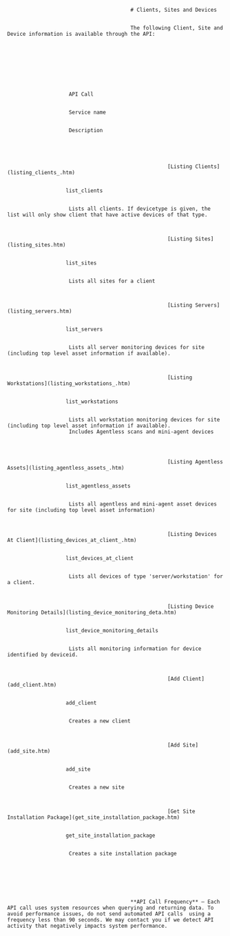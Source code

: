                                             # Clients, Sites and Devices


                                            The following Client, Site and Device information is available through the API:


                                            
                                                
                                                
                                                
                                                
                                                    
                                                        
                        API Call
                    
                                                        
                        Service name
                    
                                                        
                        Description
                    
                                                    
                                                
                                                
                                                    
                                                        [Listing Clients](listing_clients_.htm)
                                                        
                                                        
                       list_clients
                    
                                                        
                        Lists all clients. If devicetype is given, the list will only show client that have active devices of that type.
                    
                                                    
                                                    
                                                        [Listing Sites](listing_sites.htm)
                                                        
                                                        
                       list_sites
                    
                                                        
                        Lists all sites for a client
                    
                                                    
                                                    
                                                        [Listing Servers](listing_servers.htm)
                                                        
                                                        
                       list_servers
                    
                                                        
                        Lists all server monitoring devices for site (including top level asset information if available).
                    
                                                    
                                                    
                                                        [Listing Workstations](listing_workstations_.htm)
                                                        
                                                        
                       list_workstations
                    
                                                        
                        Lists all workstation monitoring devices for site (including top level asset information if available). 
                        Includes Agentless scans and mini-agent devices


                                                    
                                                    
                                                        [Listing Agentless Assets](listing_agentless_assets_.htm)
                                                        
                                                        
                       list_agentless_assets
                    
                                                        
                        Lists all agentless and mini-agent asset devices for site (including top level asset information)
                    
                                                    
                                                    
                                                        [Listing Devices At Client](listing_devices_at_client_.htm)
                                                        
                                                        
                       list_devices_at_client
                    
                                                        
                        Lists all devices of type 'server/workstation' for a client.
                    
                                                    
                                                    
                                                        [Listing Device Monitoring Details](listing_device_monitoring_deta.htm)
                                                        
                                                        
                       list_device_monitoring_details
                    
                                                        
                        Lists all monitoring information for device identified by deviceid.
                    
                                                    
                                                    
                                                        [Add Client](add_client.htm)
                                                        
                                                        
                       add_client
                    
                                                        
                        Creates a new client
                    
                                                    
                                                    
                                                        [Add Site](add_site.htm)
                                                        
                                                        
                       add_site
                    
                                                        
                        Creates a new site
                    
                                                    
                                                    
                                                        [Get Site Installation Package](get_site_installation_package.htm)
                                                        
                                                        
                       get_site_installation_package
                    
                                                        
                        Creates a site installation package
                    
                                                    
                                                
                                            
                                             


                                            **API Call Frequency** — Each API call uses system resources when querying and returning data. To avoid performance issues, do not send automated API calls  using a frequency less than 90 seconds. We may contact you if we detect API activity that negatively impacts system performance.
                                                

                                        